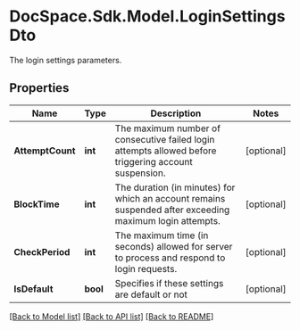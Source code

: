 # DocSpace.Sdk.Model.LoginSettingsDto
The login settings parameters.

## Properties

Name | Type | Description | Notes
------------ | ------------- | ------------- | -------------
**AttemptCount** | **int** | The maximum number of consecutive failed login attempts allowed before triggering account suspension. | [optional] 
**BlockTime** | **int** | The duration (in minutes) for which an account remains suspended after exceeding maximum login attempts. | [optional] 
**CheckPeriod** | **int** | The maximum time (in seconds) allowed for server to process and respond to login requests. | [optional] 
**IsDefault** | **bool** | Specifies if these settings are default or not | [optional] 

[[Back to Model list]](../README.md#documentation-for-models) [[Back to API list]](../README.md#documentation-for-api-endpoints) [[Back to README]](../README.md)

